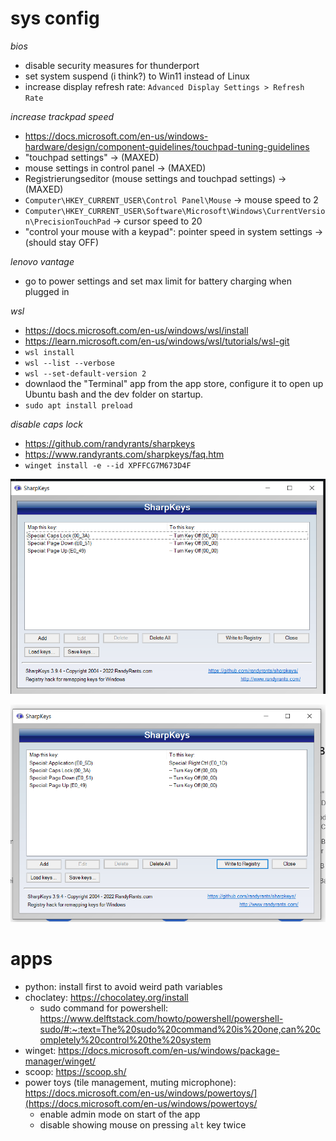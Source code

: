 # sys config

*bios*

- disable security measures for thunderport
- set system suspend (i think?) to Win11 instead of Linux
- increase display refresh rate: `Advanced Display Settings > Refresh Rate`

*increase trackpad speed*

- https://docs.microsoft.com/en-us/windows-hardware/design/component-guidelines/touchpad-tuning-guidelines
- "touchpad settings" → (MAXED)
- mouse settings in control panel → (MAXED)
- Registrierungseditor (mouse settings and touchpad settings) → (MAXED)
- `Computer\HKEY_CURRENT_USER\Control Panel\Mouse` → mouse speed to 2
- `Computer\HKEY_CURRENT_USER\Software\Microsoft\Windows\CurrentVersion\PrecisionTouchPad` → cursor speed to 20
- "control your mouse with a keypad": pointer speed in system settings → (should stay OFF)

*lenovo vantage*

- go to power settings and set max limit for battery charging when plugged in

*wsl*

- https://docs.microsoft.com/en-us/windows/wsl/install
- https://learn.microsoft.com/en-us/windows/wsl/tutorials/wsl-git
- `wsl install`
- `wsl --list --verbose`
- `wsl --set-default-version 2`
- downlaod the "Terminal" app from the app store, configure it to open up Ubuntu bash and the dev folder on startup.
- `sudo apt install preload`

*disable caps lock*

- https://github.com/randyrants/sharpkeys
- https://www.randyrants.com/sharpkeys/faq.htm
- `winget install -e --id XPFFCG7M673D4F`

![lenovo setting](assets/Untitled.png)

![surface setting](assets/Untitled%201.png)

# apps

- python: install first to avoid weird path variables
- choclatey: https://chocolatey.org/install
     - sudo command for powershell: https://www.delftstack.com/howto/powershell/powershell-sudo/#:~:text=The%20sudo%20command%20is%20one,can%20completely%20control%20the%20system
- winget: https://docs.microsoft.com/en-us/windows/package-manager/winget/
- scoop: https://scoop.sh/
- power toys (tile management, muting microphone): https://docs.microsoft.com/en-us/windows/powertoys/](https://docs.microsoft.com/en-us/windows/powertoys/
     - enable admin mode on start of the app
     - disable showing mouse on pressing `alt` key twice
